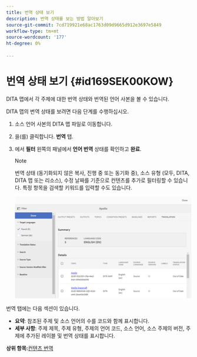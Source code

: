 ```yaml
---
title: 번역 상태 보기
description: 번역 상태를 보는 방법 알아보기
source-git-commit: 7cd719921e68ac1763d09d9665d912e3697e5849
workflow-type: tm+mt
source-wordcount: '177'
ht-degree: 0%

---
```



# 번역 상태 보기 {#id169SEK00KOW}

DITA 맵에서 각 주제에 대한 번역 상태와 번역된 언어 사본을 볼 수 있습니다.

DITA 맵의 번역 상태를 보려면 다음 단계를 수행하십시오.

1. 소스 언어 사본의 DITA 맵 파일로 이동합니다.
1. 을(를) 클릭합니다. **번역** 탭.
1. 에서 **필터** 왼쪽의 패널에서 **언어 번역** 상태를 확인하고 **완료**.

   >[!NOTE]
   >
   > 번역 상태 \(동기화되지 않은 복사, 진행 중 또는 동기화 중\), 소스 유형 \(모두, DITA, DITA 맵 또는 리소스\), 수정 날짜를 기준으로 컨텐츠를 추가로 필터링할 수 있습니다. 특정 항목을 검색할 키워드를 입력할 수도 있습니다.

   ![](images/status-translation-uuid.png)


번역 탭에는 다음 섹션이 있습니다.

- **요약**: 참조된 주제 및 소스 언어의 수를 코드와 함께 표시합니다.
- **세부 사항**: 주제 제목, 주제 유형, 주제의 언어 코드, 소스 언어, 소스 주제의 버전, 주제에 추가된 레이블 및 번역 상태를 표시합니다.

**상위 항목:**[&#x200B;컨텐츠 번역](translation.md)

